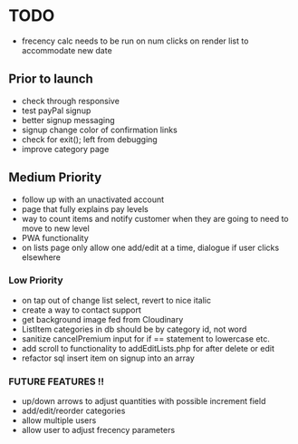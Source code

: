 # TODO

- frecency calc needs to be run on num clicks on render list to accommodate new date

## Prior to launch

- check through responsive
- test payPal signup
- better signup messaging
- signup change color of confirmation links
- check for exit(); left from debugging
- improve category page
 
## Medium Priority

- follow up with an unactivated account
- page that fully explains pay levels
- way to count items and notify customer when they are going to need to move to new level
- PWA functionality
- on lists page only allow one add/edit at a time, dialogue if user clicks elsewhere

### Low Priority

- on tap out of change list select, revert to nice italic
- create a way to contact support
- get background image fed from Cloudinary
- ListItem categories in db should be by category id, not word
- sanitize cancelPremium input for if == statement to lowercase etc.
- add scroll to functionality to addEditLists.php for after delete or edit
- refactor sql insert item on signup into an array

### FUTURE FEATURES !!

- up/down arrows to adjust quantities with possible increment field
- add/edit/reorder categories
- allow multiple users
- allow user to adjust frecency parameters